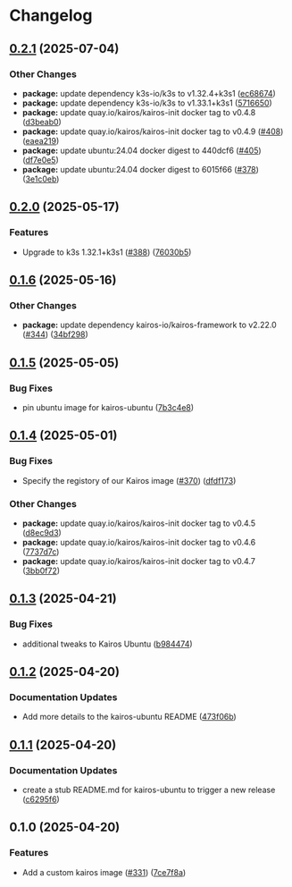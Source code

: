# Changelog

## [0.2.1](https://github.com/marinatedconcrete/config/compare/kairos-ubuntu-0.2.0...kairos-ubuntu-0.2.1) (2025-07-04)


### Other Changes

* **package:** update dependency k3s-io/k3s to v1.32.4+k3s1 ([ec68674](https://github.com/marinatedconcrete/config/commit/ec6867440eea59e4075c44bf921c96738cd58d49))
* **package:** update dependency k3s-io/k3s to v1.33.1+k3s1 ([5716650](https://github.com/marinatedconcrete/config/commit/5716650f6b38fce0159b7566902ed344719fe121))
* **package:** update quay.io/kairos/kairos-init docker tag to v0.4.8 ([d3beab0](https://github.com/marinatedconcrete/config/commit/d3beab04d434ccee1f4c872468d6f52daa796bb3))
* **package:** update quay.io/kairos/kairos-init docker tag to v0.4.9 ([#408](https://github.com/marinatedconcrete/config/issues/408)) ([eaea219](https://github.com/marinatedconcrete/config/commit/eaea2198795cf216121a7789d58fed250fdcb2b6))
* **package:** update ubuntu:24.04 docker digest to 440dcf6 ([#405](https://github.com/marinatedconcrete/config/issues/405)) ([df7e0e5](https://github.com/marinatedconcrete/config/commit/df7e0e56a3fde2a1715c82e3d7bf6c8f1f197038))
* **package:** update ubuntu:24.04 docker digest to 6015f66 ([#378](https://github.com/marinatedconcrete/config/issues/378)) ([3e1c0eb](https://github.com/marinatedconcrete/config/commit/3e1c0eb9cc4e6440146017a74399ce0f041be3fe))

## [0.2.0](https://github.com/marinatedconcrete/config/compare/kairos-ubuntu-0.1.6...kairos-ubuntu-0.2.0) (2025-05-17)


### Features

* Upgrade to k3s 1.32.1+k3s1 ([#388](https://github.com/marinatedconcrete/config/issues/388)) ([76030b5](https://github.com/marinatedconcrete/config/commit/76030b50ad2bab66fac560b875e2ff370013c48b))

## [0.1.6](https://github.com/marinatedconcrete/config/compare/kairos-ubuntu-0.1.5...kairos-ubuntu-0.1.6) (2025-05-16)


### Other Changes

* **package:** update dependency kairos-io/kairos-framework to v2.22.0 ([#344](https://github.com/marinatedconcrete/config/issues/344)) ([34bf298](https://github.com/marinatedconcrete/config/commit/34bf298e85ed1775aefb6b5fa7535d9867854977))

## [0.1.5](https://github.com/marinatedconcrete/config/compare/kairos-ubuntu-0.1.4...kairos-ubuntu-0.1.5) (2025-05-05)


### Bug Fixes

* pin ubuntu image for kairos-ubuntu ([7b3c4e8](https://github.com/marinatedconcrete/config/commit/7b3c4e861e27b5bb6bb96e40ab392b0c08925128))

## [0.1.4](https://github.com/marinatedconcrete/config/compare/kairos-ubuntu-0.1.3...kairos-ubuntu-0.1.4) (2025-05-01)


### Bug Fixes

* Specify the registory of our Kairos image ([#370](https://github.com/marinatedconcrete/config/issues/370)) ([dfdf173](https://github.com/marinatedconcrete/config/commit/dfdf1731f61a2d8f39705aac88d163be50b9704a))


### Other Changes

* **package:** update quay.io/kairos/kairos-init docker tag to v0.4.5 ([d8ec9d3](https://github.com/marinatedconcrete/config/commit/d8ec9d3768db4c36de3a434874cc9bb9e687a46b))
* **package:** update quay.io/kairos/kairos-init docker tag to v0.4.6 ([7737d7c](https://github.com/marinatedconcrete/config/commit/7737d7cfb90ad933b2f39bbfc89e5186c9592a02))
* **package:** update quay.io/kairos/kairos-init docker tag to v0.4.7 ([3bb0f72](https://github.com/marinatedconcrete/config/commit/3bb0f72b0f9f5cb70fa95dcdde47a49d078e5ab4))

## [0.1.3](https://github.com/marinatedconcrete/config/compare/kairos-ubuntu@v0.1.2...kairos-ubuntu-0.1.3) (2025-04-21)


### Bug Fixes

* additional tweaks to Kairos Ubuntu ([b984474](https://github.com/marinatedconcrete/config/commit/b9844741dec487284140108a24331caeba4ba2ff))

## [0.1.2](https://github.com/marinatedconcrete/config/compare/kairos-ubuntu@v0.1.1...kairos-ubuntu@v0.1.2) (2025-04-20)


### Documentation Updates

* Add more details to the kairos-ubuntu README ([473f06b](https://github.com/marinatedconcrete/config/commit/473f06bfd9ba013b01c4697fea2c924f17f554f5))

## [0.1.1](https://github.com/marinatedconcrete/config/compare/kairos-ubuntu@v0.1.0...kairos-ubuntu@v0.1.1) (2025-04-20)


### Documentation Updates

* create a stub README.md for kairos-ubuntu to trigger a new release ([c6295f6](https://github.com/marinatedconcrete/config/commit/c6295f6b4641711d7b02eae738bee8f8f920952d))

## 0.1.0 (2025-04-20)


### Features

* Add a custom kairos image ([#331](https://github.com/marinatedconcrete/config/issues/331)) ([7ce7f8a](https://github.com/marinatedconcrete/config/commit/7ce7f8ae81940601faee2244f23ed1a103dc6188))
